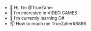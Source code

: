 - 👋 Hi, I’m @TrueZaher
- 👀 I’m interested in VIDEO GAMES
- 🌱 I’m currently learning C#
- 📫 How to reach me TrueZaher#6886

<!---
TrueZaher/TrueZaher is a ✨ special ✨ repository because its `README.md` (this file) appears on your GitHub profile.
You can click the Preview link to take a look at your changes.
--->
